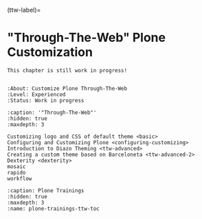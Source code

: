 (ttw-label)=

# "Through-The-Web" Plone Customization

```{warning}
This chapter is still work in progress!
```

```{eval-rst}

:About: Customize Plone Through-The-Web
:Level: Experienced
:Status: Work in progress
```

```{toctree}
:caption: '"Through-The-Web"'
:hidden: true
:maxdepth: 3

Customizing logo and CSS of default theme <basic>
Configuring and Customizing Plone <configuring-customizing>
Introduction to Diazo Theming <ttw-advanced>
Creating a custom theme based on Barceloneta <ttw-advanced-2>
Dexterity <dexterity>
mosaic
rapido
workflow
```

```{toctree}
:caption: Plone Trainings
:hidden: true
:maxdepth: 3
:name: plone-trainings-ttw-toc
```
